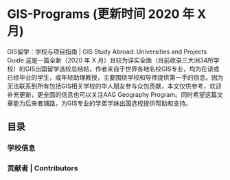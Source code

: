 # GIS-Programs (更新时间 2020 年 X 月)
GIS留学：学校与项目指南 | GIS Study Abroad: Universities and Projects Guide
这是一篇全新（2020 年 X 月）且较为详实全面（目前收录三大洲34所学校）的GIS出国留学选校总结帖，作者来自于世界各地名校GIS专业，均为在读或已经毕业的学生，或年轻助理教授，主要围绕学校和导师提供第一手的信息。因为无法联系到所有包括GIS相关学校的华人朋友参与众包贡献，本文仅供参考，欢迎补充更新，更全面的信息也可以关注AAG Geography Program。同时希望这篇文章能为后来者铺路，为GIS专业的学弟学妹出国选校提供帮助和支持。
## 目录
### 学校信息
### 贡献者 | Contributors
